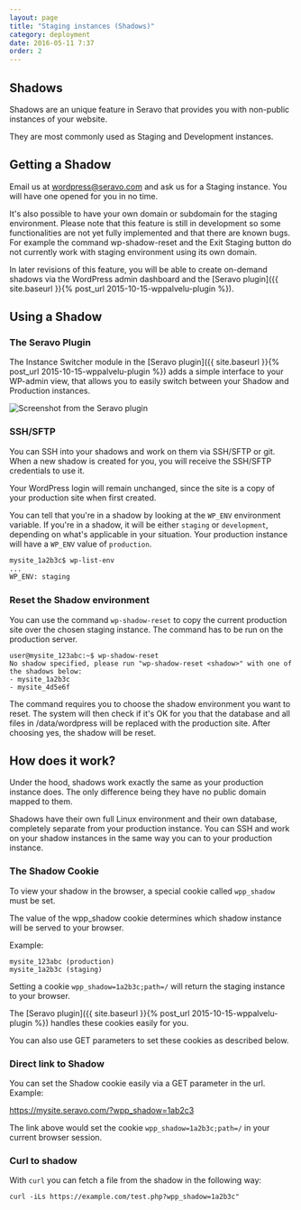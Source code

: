 ```yaml
---
layout: page
title: "Staging instances (Shadows)"
category: deployment
date: 2016-05-11 7:37
order: 2
---
```


## Shadows

Shadows are an unique feature in Seravo that provides you with non-public instances of your website.

They are most commonly used as Staging and Development instances.

## Getting a Shadow

Email us at [wordpress@seravo.com](mailto:wordpress@seravo.com) and ask us for a Staging instance. You will have one opened for you in no time.

It's also possible to have your own domain or subdomain for the staging environment. Please note that this feature is still in development so some functionalities are not yet fully implemented and that there are known bugs. For example the command wp-shadow-reset and the Exit Staging button do not currently work with staging environment using its own domain.

In later revisions of this feature, you will be able to create on-demand shadows via the WordPress admin dashboard and the [Seravo plugin]({{ site.baseurl }}{% post_url 2015-10-15-wppalvelu-plugin %}).

## Using a Shadow

### The Seravo Plugin

The Instance Switcher module in the [Seravo plugin]({{ site.baseurl }}{% post_url 2015-10-15-wppalvelu-plugin %}) adds a simple interface to your WP-admin view, that allows you to easily switch between your Shadow and Production instances.

![Screenshot from the Seravo plugin]({{site.baseurl}}/images/instance-switcher.png)

### SSH/SFTP

You can SSH into your shadows and work on them via SSH/SFTP or git. When a new shadow is created for you, you will receive the SSH/SFTP credentials to use it.

Your WordPress login will remain unchanged, since the site is a copy of your production site when first created.

You can tell that you're in a shadow by looking at the `WP_ENV` environment variable. If you're in a shadow, it will be either `staging` or `development`, depending on what's applicable in your situation. Your production instance will have a `WP_ENV` value of `production`.

```bash
mysite_1a2b3c$ wp-list-env
...
WP_ENV: staging
```

### Reset the Shadow environment

You can use the command `wp-shadow-reset` to copy the current production site over the chosen staging instance. The command has to be run on the production server.

```
user@mysite_123abc:~$ wp-shadow-reset 
No shadow specified, please run "wp-shadow-reset <shadow>" with one of the shadows below:
- mysite_1a2b3c
- mysite_4d5e6f
```

The command requires you to choose the shadow environment you want to reset. The system will then check if it's OK for you that the database and all files in /data/wordpress will be replaced with the production site.
After choosing yes, the shadow will be reset.

## How does it work?

Under the hood, shadows work exactly the same as your production instance does. The only difference being they have no public domain mapped to them.

Shadows have their own full Linux environment and their own database, completely separate from your production instance. You can SSH and work on your shadow instances in the same way you can to your production instance.

### The Shadow Cookie

To view your shadow in the browser, a special cookie called `wpp_shadow` must be set.

The value of the wpp_shadow cookie determines which shadow instance will be served to your browser.

Example:

```
mysite_123abc (production)
mysite_1a2b3c (staging)
```

Setting a cookie `wpp_shadow=1a2b3c;path=/` will return the staging instance to your browser.

The [Seravo plugin]({{ site.baseurl }}{% post_url 2015-10-15-wppalvelu-plugin %}) handles these cookies easily for you.

You can also use GET parameters to set these cookies as described below.

### Direct link to Shadow

You can set the Shadow cookie easily via a GET parameter in the url. Example:

https://mysite.seravo.com/?wpp_shadow=1ab2c3

The link above would set the cookie `wpp_shadow=1a2b3c;path=/` in your current browser session.

### Curl to shadow

With `curl` you can fetch a file from the shadow in the following way:

```
curl -iLs https://example.com/test.php?wpp_shadow=1a2b3c"
```
